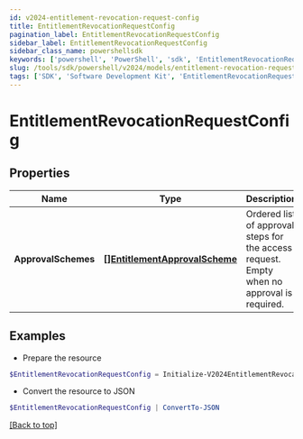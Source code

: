 ```yaml
---
id: v2024-entitlement-revocation-request-config
title: EntitlementRevocationRequestConfig
pagination_label: EntitlementRevocationRequestConfig
sidebar_label: EntitlementRevocationRequestConfig
sidebar_class_name: powershellsdk
keywords: ['powershell', 'PowerShell', 'sdk', 'EntitlementRevocationRequestConfig', 'V2024EntitlementRevocationRequestConfig'] 
slug: /tools/sdk/powershell/v2024/models/entitlement-revocation-request-config
tags: ['SDK', 'Software Development Kit', 'EntitlementRevocationRequestConfig', 'V2024EntitlementRevocationRequestConfig']
---
```



# EntitlementRevocationRequestConfig

## Properties

Name | Type | Description | Notes
------------ | ------------- | ------------- | -------------
**ApprovalSchemes** | [**[]EntitlementApprovalScheme**](entitlement-approval-scheme) | Ordered list of approval steps for the access request. Empty when no approval is required. | [optional] 

## Examples

- Prepare the resource
```powershell
$EntitlementRevocationRequestConfig = Initialize-V2024EntitlementRevocationRequestConfig  -ApprovalSchemes null
```

- Convert the resource to JSON
```powershell
$EntitlementRevocationRequestConfig | ConvertTo-JSON
```


[[Back to top]](#) 

